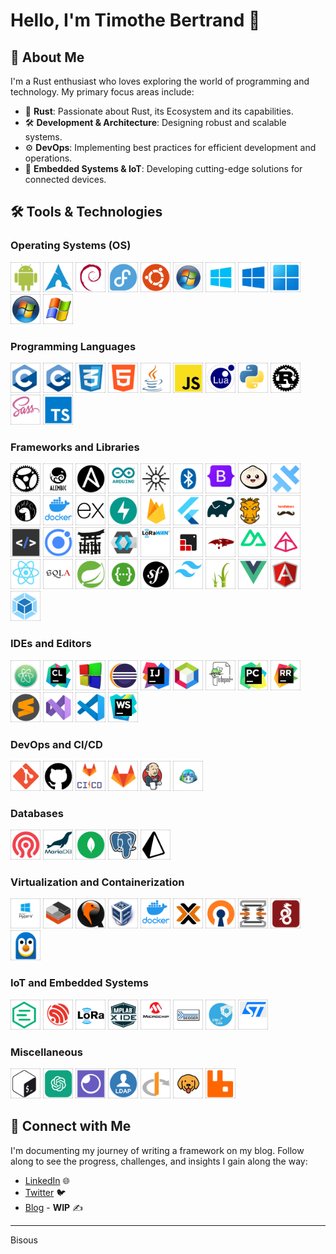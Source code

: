 # Hello, I'm Timothe Bertrand 👋

## 🌟 About Me

I'm a Rust enthusiast who loves exploring the world of programming and technology. My primary focus areas include:

- 🦀 **Rust**: Passionate about Rust, its Ecosystem and its capabilities.
- 🛠️ **Development & Architecture**: Designing robust and scalable systems.
- ⚙️ **DevOps**: Implementing best practices for efficient development and operations.
- 🔧 **Embedded Systems & IoT**: Developing cutting-edge solutions for connected devices.

## 🛠️ Tools & Technologies

### Operating Systems (OS)
<img src="android.png" width="48"/> <img src="arch.png" width="48"/>
<img src="debian.png" width="48"/>
<img src="fedora.png" width="48"/>
<img src="ubuntu.png" width="48"/>
<img src="windows-7.png" width="48"/>
<img src="windows-8.png" width="48"/>
<img src="Windows-10.png" width="48"/>
<img src="windows-11.png" width="48"/>
<img src="windows-vista.png" width="48"/>
<img src="windowsxp.png" width="48"/>

### Programming Languages
<img src="c.png" width="48"/> <img src="c++.png" width="48"/>
<img src="css.png" width="48"/>
<img src="html.png" width="48"/>
<img src="java.png" width="48"/>
<img src="js.png" width="48"/>
<img src="lua.png" width="48"/>
<img src="python.png" width="48"/>
<img src="rust.png" width="48"/>
<img src="scss.png" width="48"/>
<img src="ts.png" width="48"/>

### Frameworks and Libraries
<img src="actix.png" width="48"/> <img src="alembic.png" width="48"/>
<img src="ansible.png" width="48"/>
<img src="arduino.png" width="48"/>
<img src="axum.png" width="48"/>
<img src="ble.png" width="48"/>
<img src="Bootstrap.png" width="48"/>
<img src="bun.png" width="48"/>
<img src="capacitor.png" width="48"/>
<img src="Deno.png" width="48"/>
<img src="docker.png" width="48"/>
<img src="express.png" width="48"/>
<img src="fastapi.png" width="48"/>
<img src="Firebase.png" width="48"/>
<img src="flutter.png" width="48"/>
<img src="graldew.png" width="48"/>
<img src="grunt.png" width="48"/>
<img src="handlebars-js.png" width="48"/>
<img src="htmx.png" width="48"/>
<img src="ionic.png" width="48"/>
<img src="jinja.png" width="48"/>
<img src="keycloak.png" width="48"/>
<img src="lorawan.png" width="48"/>
<img src="lvgl.png" width="48"/>
<img src="mongoose.png" width="48"/>
<img src="nuxt.png" width="48"/>
<img src="pydantic.png" width="48"/>
<img src="react.png" width="48"/>
<img src="sqlalchemy.png" width="48"/>
<img src="springboot.png" width="48"/>
<img src="swagger.png" width="48"/>
<img src="symfony.png" width="48"/>
<img src="tailwind.png" width="48"/>
<img src="twig.png" width="48"/>
<img src="vue-js.png" width="48"/>
<img src="pngwing.png" width="48"/>
<img src="webpack.png" width="48"/>

### IDEs and Editors
<img src="atom.png" width="48"/> <img src="clion.png" width="48"/>
<img src="codeblock.png" width="48"/>
<img src="eclipse.png" width="48"/>
<img src="idea.png" width="48"/>
<img src="netbeans.png" width="48"/>
<img src="notepad++.png" width="48"/>
<img src="pycharm.png" width="48"/>
<img src="rustrover.png" width="48"/>
<img src="sublimetext.png" width="48"/>
<img src="visualstudio.png" width="48"/>
<img src="vscode.png" width="48"/>
<img src="webstorm.png" width="48"/>

### DevOps and CI/CD
<img src="git.png" width="48"/> <img src="github.png" width="48"/>
<img src="gitlab-ci.png" width="48"/>
<img src="gitlab.png" width="48"/>
<img src="jenkins.png" width="48"/>
<img src="copilot.png" width="48"/>

### Databases
<img src="ceph.png" width="48"/> <img src="mariadb.png" width="48"/>
<img src="mongodb.png" width="48"/>
<img src="postgres.png" width="48"/>
<img src="prisma.png" width="48"/>

### Virtualization and Containerization
<img src="hyperv.png" width="48"/> <img src="lxc.png" width="48"/>
<img src="qemu.png" width="48"/>
<img src="Virtualbox_logo.png" width="48"/>
<img src="docker.png" width="48"/>
<img src="proxmox.png" width="48"/>
<img src="openvpn.png" width="48"/>
<img src="opnsense.png" width="48"/>
<img src="wireguard.png" width="48"/>
<img src="wsl.png" width="48"/>

### IoT and Embedded Systems
<img src="emqx.png" width="48"/> <img src="espressif.png" width="48"/>
<img src="lora.png" width="48"/>
<img src="mlapide.png" width="48"/>
<img src="microchip.png" width="48"/>
<img src="segger.png" width="48"/>
<img src="stmcube.png" width="48"/>
<img src="stm.png" width="48"/>

### Miscellaneous
<img src="bash.png" width="48"/> <img src="chatgpt.png" width="48"/>
<img src="insomnia.png" width="48"/>
<img src="ldap.png" width="48"/>
<img src="oidc.png" width="48"/>
<img src="bruno.png" width="48"/>
<img src="rabbitmq.png" width="48"/>

## 🔗 Connect with Me
I'm documenting my journey of writing a framework on my blog. Follow along to see the progress, challenges, and insights I gain along the way:

- [LinkedIn](https://www.linkedin.com/in/timothé-bertrand-🦀-1a178b200/) 🌐
- [Twitter](https://x.com/Fingardee) 🐦
- [Blog](https://blog.fingarde.fr) - **WIP** ✍️
---

Bisous
